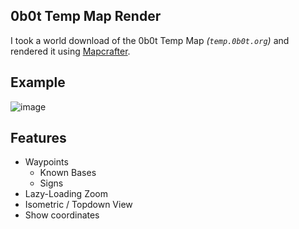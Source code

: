 ## 0b0t Temp Map Render

I took a world download of the 0b0t Temp Map _(`temp.0b0t.org`)_ and rendered it using [Mapcrafter](https://github.com/mapcrafter/mapcrafter).

## Example

![image](https://user-images.githubusercontent.com/72566626/157280594-fdf087dc-9176-4907-ae71-22b1abd2e736.png)

## Features

- Waypoints
  - Known Bases
  - Signs
- Lazy-Loading Zoom
- Isometric / Topdown View
- Show coordinates

